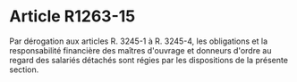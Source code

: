 # Article R1263-15

Par dérogation aux articles R. 3245-1 à R. 3245-4, les obligations et la responsabilité financière des maîtres d'ouvrage et donneurs d'ordre au regard des salariés détachés sont régies par les dispositions de la présente section.